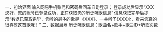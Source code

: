 一、初始界面
 输入网易手机账号和密码后回车自动登录；
登录成功后显示“XXX您好，您的账号已登录成功，正在获取您的历史听歌信息”
信息获取完毕后提示“数据已获取完毕，您听的最多的歌是 《XXX》，一共听了{XXX次，看来您真的很喜欢这首歌哦！”
二、数据展示
历史听歌信息：歌曲名+歌手+歌曲ID+听歌次数